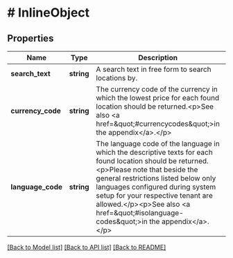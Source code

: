 # # InlineObject

## Properties

Name | Type | Description | Notes
------------ | ------------- | ------------- | -------------
**search_text** | **string** | A search text in free form to search locations by. |
**currency_code** | **string** | The currency code of the currency in which the lowest price for each found location should be returned.&lt;p&gt;See also &lt;a href&#x3D;\&quot;#currencycodes\&quot;&gt;in the appendix&lt;/a&gt;.&lt;/p&gt; |
**language_code** | **string** | The language code of the language in which the descriptive texts for each found location should be returned.&lt;p&gt;Please note that beside the general restrictions listed below only languages configured during system setup for your respective tenant are allowed.&lt;/p&gt;&lt;p&gt;See also &lt;a href&#x3D;\&quot;#isolanguage-codes\&quot;&gt;in the appendix&lt;/a&gt;.&lt;/p&gt; |

[[Back to Model list]](../../README.md#models) [[Back to API list]](../../README.md#endpoints) [[Back to README]](../../README.md)
